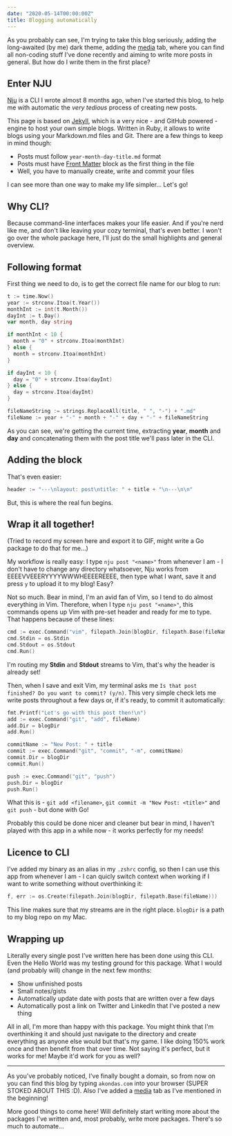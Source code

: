 ```yaml
---
date: "2020-05-14T00:00:00Z"
title: Blogging automatically
---
```


As you probably can see, I'm trying to take this blog seriously, adding the long-awaited (by me) dark theme, adding the [media](https://akondas.com/media) tab, where you can find all non-coding stuff I've done recently and aiming to write more posts in general. But how do I write them in the first place?

## Enter NJU

[Nju](https://github.com/youshy/nju) is a CLI I wrote almost 8 months ago, when I've started this blog, to help me with automatic the *very tedious* process of creating new posts. 

This page is based on [Jekyll](https://jekyllrb.com/), which is a very nice - and GitHub powered - engine to host your own simple blogs. Written in Ruby, it allows to write blogs using your Markdown.md files and Git. There are a few things to keep in mind though:

* Posts must follow `year-month-day-title.md` format
* Posts must have [Front Matter](https://jekyllrb.com/docs/front-matter/) block as the first thing in the file
* Well, you have to manually create, write and commit your files

I can see more than one way to make my life simpler... Let's go!

## Why CLI?

Because command-line interfaces makes your life easier. And if you're nerd like me, and don't like leaving your cozy terminal, that's even better. I won't go over the whole package here, I'll just do the small highlights and general overview.

## Following format

First thing we need to do, is to get the correct file name for our blog to run:

```go
t := time.Now()
year := strconv.Itoa(t.Year())
monthInt := int(t.Month())
dayInt := t.Day()
var month, day string

if monthInt < 10 {
  month = "0" + strconv.Itoa(monthInt)
} else {
  month = strconv.Itoa(monthInt)
}

if dayInt < 10 {
  day = "0" + strconv.Itoa(dayInt)
} else {
  day = strconv.Itoa(dayInt)
}

fileNameString := strings.ReplaceAll(title, " ", "-") + ".md"
fileName := year + "-" + month + "-" + day + "-" + fileNameString
```

As you can see, we're getting the current time, extracting **year**, **month** and **day** and concatenating them with the post title we'll pass later in the CLI.

## Adding the block

That's even easier:

```go
header := "---\nlayout: post\ntitle: " + title + "\n---\n\n"
```

But, this is where the real fun begins.

## Wrap it all together!

(Tried to record my screen here and export it to GIF, might write a Go package to do that for me...)

My workflow is really easy: I type `nju post "<name>"` from whenever I am - I don't have to change any directory whatsoever, Nju works from EEEEVVEEERYYYYWWWHEEEEREEEE, then type what I want, save it and press `y` to upload it to my blog! Easy?

Not so much. Bear in mind, I'm an avid fan of Vim, so I tend to do almost everything in Vim. Therefore, when I type `nju post "<name>"`, this commands opens up Vim with pre-set header and ready for me to type. That happens because of these lines:

```go
cmd := exec.Command("vim", filepath.Join(blogDir, filepath.Base(fileName)))
cmd.Stdin = os.Stdin
cmd.Stdout = os.Stdout
cmd.Run()
```

I'm routing my **Stdin** and **Stdout** streams to Vim, that's why the header is already set!

Then, when I save and exit Vim, my terminal asks me `Is that post finished? Do you want to commit? (y/n)`. This very simple check lets me write posts throughout a few days or, if it's ready, to commit it automatically:

```go
fmt.Printf("Let's go with this post then!\n")
add := exec.Command("git", "add", fileName)
add.Dir = blogDir
add.Run()

commitName := "New Post: " + title
commit := exec.Command("git", "commit", "-m", commitName)
commit.Dir = blogDir
commit.Run()

push := exec.Command("git", "push")
push.Dir = blogDir
push.Run()
```

What this is - `git add <filename>`, `git commit -m "New Post: <title>"` and `git push` - but done with Go!

Probably this could be done nicer and cleaner but bear in mind, I haven't played with this app in a while now - it works perfectly for my needs!

## Licence to CLI

I've added my binary as an alias in my `.zshrc` config, so then I can use this app from whenever I am - I can quicly switch context when working if I want to write something without overthinking it:

```go
f, err := os.Create(filepath.Join(blogDir, filepath.Base(fileName)))
```

This line makes sure that my streams are in the right place. `blogDir` is a path to my blog repo on my Mac.

## Wrapping up

Literally every single post I've written here has been done using this CLI. Even the Hello World was my testing ground for this package. What I would (and probably will) change in the next few months:

* Show unfinished posts
* Small notes/gists
* Automatically update date with posts that are written over a few days
* Automatically post a link on Twitter and LinkedIn that I've posted a new thing

All in all, I'm more than happy with this package. You might think that I'm overthinking it and should just navigate to the directory and create everything as anyone else would but that's my game. I like doing 150% work once and then benefit from that over time. Not saying it's perfect, but it works for me! Maybe it'd work for you as well?

---

As you've probably noticed, I've finally bought a domain, so from now on you can find this blog by typing `akondas.com` into your browser (SUPER STOKED ABOUT THIS :D). Also I've added a [media](https://akondas.com/media/) tab as I've mentioned in the beginning!

More good things to come here! Will definitely start writing more about the packages I've written and, most probably, write more packages. There's so much to automate...
